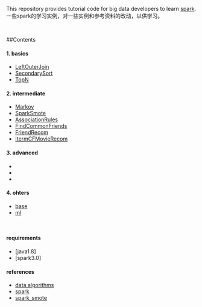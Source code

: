 This repository provides tutorial code for big data developers to learn [spark](https://github.com/apache/spark).
一些spark的学习实例，对一些实例和参考资料的改动，以供学习。

<br/>

##Contents

#### 1. basics
* [LeftOuterJoin](https://github.com/jiangnanboy/spark_tutorial/blob/master/src/main/java/com/sy/dataalgorithms/basics/LeftOuterJoin.java)
* [SecondarySort](https://github.com/jiangnanboy/spark_tutorial/blob/master/src/main/java/com/sy/dataalgorithms/basics/SecondarySort.java)
* [TopN](https://github.com/jiangnanboy/spark_tutorial/blob/master/src/main/java/com/sy/dataalgorithms/basics/TopN.java)

#### 2. intermediate
* [Markov](https://github.com/jiangnanboy/spark_tutorial/blob/master/src/main/java/com/sy/dataalgorithms/intermediate/smartemail/Markov.java)
* [SparkSmote](https://github.com/jiangnanboy/spark_tutorial/blob/master/src/main/java/com/sy/dataalgorithms/intermediate/SparkSmote.java)
* [AssociationRules](https://github.com/jiangnanboy/spark_tutorial/blob/master/src/main/java/com/sy/dataalgorithms/intermediate/AssociationRules.java)
* [FindCommonFriends](https://github.com/jiangnanboy/spark_tutorial/blob/master/src/main/java/com/sy/dataalgorithms/intermediate/FindCommonFriends.java)
* [FriendRecom](https://github.com/jiangnanboy/spark_tutorial/blob/master/src/main/java/com/sy/dataalgorithms/intermediate/FriendRecom.java)
* [ItermCFMovieRecom](https://github.com/jiangnanboy/spark_tutorial/blob/master/src/main/java/com/sy/dataalgorithms/intermediate/ItermCFMovieRecom.java)

#### 3. advanced
* []()
* []()
* []()

#### 4. ohters
* [base](https://github.com/jiangnanboy/spark_tutorial/blob/master/src/main/java/com/sy/dataalgorithms/others/base)
* [ml](https://github.com/jiangnanboy/spark_tutorial/blob/master/src/main/java/com/sy/dataalgorithms/others/ml)

<br/>


#### requirements
* [java1.8]
* [spark3.0]

#### references
* [data algorithms](https://github.com/mahmoudparsian/data-algorithms-book)
* [spark](https://github.com/apache/spark/examples/src/main/java/org/apache/spark/examples)
* [spark_smote](https://github.com/jiangnanboy/spark-smote)
